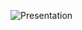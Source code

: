 ![Presentation](https://user-images.githubusercontent.com/60363270/210845419-d63030ed-f5ad-4a62-9af3-20807bf2a8a1.png)
